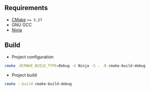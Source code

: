 ## Requirements

- [CMake](https://cmake.org/download/) `>= 3.27`
- GNU GCC
- [Ninja](https://github.com/ninja-build/ninja/releases/tag/v1.11.1)

## Build

- Project configuration

```bash
cmake -DCMAKE_BUILD_TYPE=Debug -G Ninja -S . -B cmake-build-debug
```

- Project build

```bash
cmake --build cmake-build-debug
```

